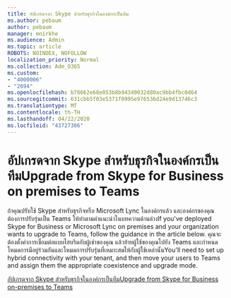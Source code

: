 ```yaml
---
title: อัปเกรดจาก Skype สําหรับธุรกิจในองค์กรเป็นทีม
ms.author: pebaum
author: pebaum
manager: mnirkhe
ms.audience: Admin
ms.topic: article
ROBOTS: NOINDEX, NOFOLLOW
localization_priority: Normal
ms.collection: Adm_O365
ms.custom:
- "4000006"
- "2694"
ms.openlocfilehash: b78662e68e053b8b94349032d80ac9bb4fbc0d64
ms.sourcegitcommit: 631cbb5f03e5371f0995e976536d24e9d13746c3
ms.translationtype: MT
ms.contentlocale: th-TH
ms.lasthandoff: 04/22/2020
ms.locfileid: "43727306"
---
```

# <a name="upgrade-from-skype-for-business-on-premises-to-teams"></a><span data-ttu-id="e3944-102">อัปเกรดจาก Skype สําหรับธุรกิจในองค์กรเป็นทีม</span><span class="sxs-lookup"><span data-stu-id="e3944-102">Upgrade from Skype for Business on premises to Teams</span></span>

<span data-ttu-id="e3944-103">ถ้าคุณปรับใช้ Skype สําหรับธุรกิจหรือ Microsoft Lync ในองค์กรแล้ว และองค์กรของคุณต้องการปรับรุ่นเป็น Teams ให้ทําตามคําแนะนําในบทความด้านล่าง</span><span class="sxs-lookup"><span data-stu-id="e3944-103">If you've deployed Skype for Business or Microsoft Lync on premises and your organization wants to upgrade to Teams, follow the guidance in the article below.</span></span> <span data-ttu-id="e3944-104">คุณจะต้องตั้งค่าการเชื่อมต่อแบบไฮบริดกับผู้เช่าของคุณ แล้วย้ายผู้ใช้ของคุณไปยัง Teams และกําหนดโหมดการมีอยู่ร่วมกันและโหมดการปรับรุ่นที่เหมาะสมให้กับผู้ใช้เหล่านั้น</span><span class="sxs-lookup"><span data-stu-id="e3944-104">You'll need to set up hybrid connectivity with your tenant, and then move your users to Teams and assign them the appropriate coexistence and upgrade mode.</span></span> 

[<span data-ttu-id="e3944-105">อัปเกรดจาก Skype สําหรับธุรกิจในองค์กรเป็นทีม</span><span class="sxs-lookup"><span data-stu-id="e3944-105">Upgrade from Skype for Business on-premises to Teams</span></span>](https://docs.microsoft.com/MicrosoftTeams/upgrade-to-teams-execute-skypeforbusinesshybridonprem)

